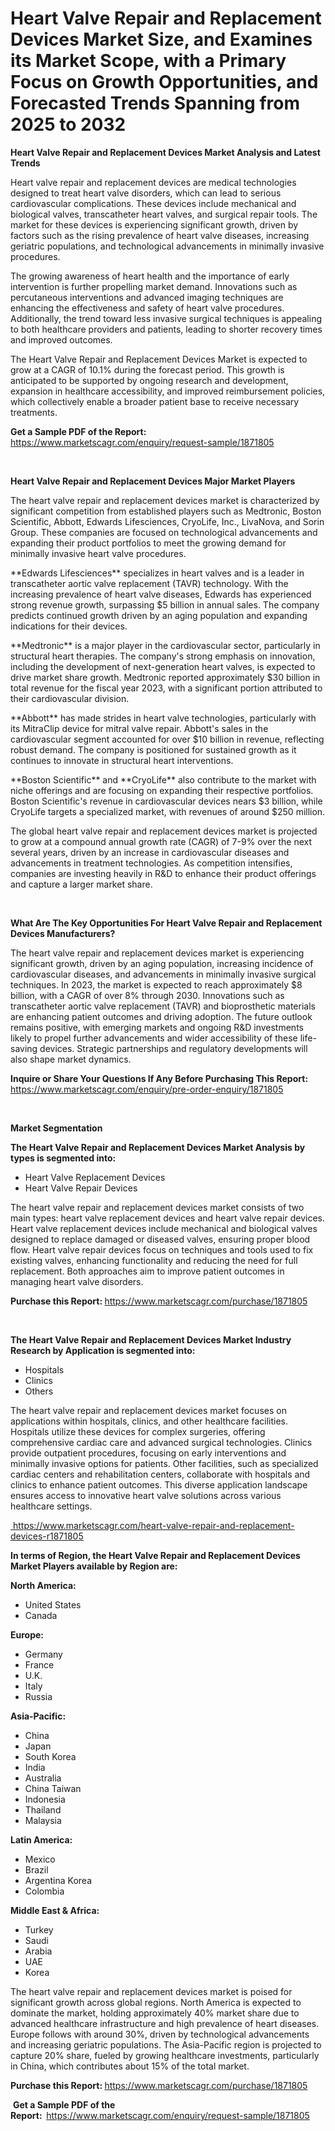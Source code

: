 <p><h1>Heart Valve Repair and Replacement Devices Market Size, and Examines its Market Scope, with a Primary Focus on Growth Opportunities, and Forecasted Trends Spanning from 2025 to 2032</h1></p><p><strong>Heart Valve Repair and Replacement Devices Market Analysis and Latest Trends</strong></p>
<p><p>Heart valve repair and replacement devices are medical technologies designed to treat heart valve disorders, which can lead to serious cardiovascular complications. These devices include mechanical and biological valves, transcatheter heart valves, and surgical repair tools. The market for these devices is experiencing significant growth, driven by factors such as the rising prevalence of heart valve diseases, increasing geriatric populations, and technological advancements in minimally invasive procedures.</p><p>The growing awareness of heart health and the importance of early intervention is further propelling market demand. Innovations such as percutaneous interventions and advanced imaging techniques are enhancing the effectiveness and safety of heart valve procedures. Additionally, the trend toward less invasive surgical techniques is appealing to both healthcare providers and patients, leading to shorter recovery times and improved outcomes.</p><p>The Heart Valve Repair and Replacement Devices Market is expected to grow at a CAGR of 10.1% during the forecast period. This growth is anticipated to be supported by ongoing research and development, expansion in healthcare accessibility, and improved reimbursement policies, which collectively enable a broader patient base to receive necessary treatments.</p></p>
<p><strong>Get a Sample PDF of the Report:&nbsp;</strong> <a href="https://www.marketscagr.com/enquiry/request-sample/1871805?utm_campaign=3019&utm_medium=2&utm_source=Github&utm_content=ia&utm_term=13042025&utm_id=heart-valve-repair-and-replacement-devices">https://www.marketscagr.com/enquiry/request-sample/1871805</a></p>
<p>&nbsp;</p>
<p><strong>Heart Valve Repair and Replacement Devices Major Market Players</strong></p>
<p><p>The heart valve repair and replacement devices market is characterized by significant competition from established players such as Medtronic, Boston Scientific, Abbott, Edwards Lifesciences, CryoLife, Inc., LivaNova, and Sorin Group. These companies are focused on technological advancements and expanding their product portfolios to meet the growing demand for minimally invasive heart valve procedures.</p><p>**Edwards Lifesciences** specializes in heart valves and is a leader in transcatheter aortic valve replacement (TAVR) technology. With the increasing prevalence of heart valve diseases, Edwards has experienced strong revenue growth, surpassing $5 billion in annual sales. The company predicts continued growth driven by an aging population and expanding indications for their devices.</p><p>**Medtronic** is a major player in the cardiovascular sector, particularly in structural heart therapies. The company's strong emphasis on innovation, including the development of next-generation heart valves, is expected to drive market share growth. Medtronic reported approximately $30 billion in total revenue for the fiscal year 2023, with a significant portion attributed to their cardiovascular division.</p><p>**Abbott** has made strides in heart valve technologies, particularly with its MitraClip device for mitral valve repair. Abbott's sales in the cardiovascular segment accounted for over $10 billion in revenue, reflecting robust demand. The company is positioned for sustained growth as it continues to innovate in structural heart interventions.</p><p>**Boston Scientific** and **CryoLife** also contribute to the market with niche offerings and are focusing on expanding their respective portfolios. Boston Scientific's revenue in cardiovascular devices nears $3 billion, while CryoLife targets a specialized market, with revenues of around $250 million.</p><p>The global heart valve repair and replacement devices market is projected to grow at a compound annual growth rate (CAGR) of 7-9% over the next several years, driven by an increase in cardiovascular diseases and advancements in treatment technologies. As competition intensifies, companies are investing heavily in R&D to enhance their product offerings and capture a larger market share.</p></p>
<p>&nbsp;</p>
<p><strong>What Are The Key Opportunities For Heart Valve Repair and Replacement Devices Manufacturers?</strong></p>
<p><p>The heart valve repair and replacement devices market is experiencing significant growth, driven by an aging population, increasing incidence of cardiovascular diseases, and advancements in minimally invasive surgical techniques. In 2023, the market is expected to reach approximately $8 billion, with a CAGR of over 8% through 2030. Innovations such as transcatheter aortic valve replacement (TAVR) and bioprosthetic materials are enhancing patient outcomes and driving adoption. The future outlook remains positive, with emerging markets and ongoing R&D investments likely to propel further advancements and wider accessibility of these life-saving devices. Strategic partnerships and regulatory developments will also shape market dynamics.</p></p>
<p><strong>Inquire or Share Your Questions If Any Before Purchasing This Report:</strong> <a href="https://www.marketscagr.com/enquiry/pre-order-enquiry/1871805?utm_campaign=3019&utm_medium=2&utm_source=Github&utm_content=ia&utm_term=13042025&utm_id=heart-valve-repair-and-replacement-devices">https://www.marketscagr.com/enquiry/pre-order-enquiry/1871805</a></p>
<p>&nbsp;</p>
<p><strong>Market Segmentation</strong></p>
<p><strong>The Heart Valve Repair and Replacement Devices Market Analysis by types is segmented into:</strong></p>
<p><ul><li>Heart Valve Replacement Devices</li><li>Heart Valve Repair Devices</li></ul></p>
<p><p>The heart valve repair and replacement devices market consists of two main types: heart valve replacement devices and heart valve repair devices. Heart valve replacement devices include mechanical and biological valves designed to replace damaged or diseased valves, ensuring proper blood flow. Heart valve repair devices focus on techniques and tools used to fix existing valves, enhancing functionality and reducing the need for full replacement. Both approaches aim to improve patient outcomes in managing heart valve disorders.</p></p>
<p><strong>Purchase this Report:&nbsp;</strong><a href="https://www.marketscagr.com/purchase/1871805?utm_campaign=3019&utm_medium=2&utm_source=Github&utm_content=ia&utm_term=13042025&utm_id=heart-valve-repair-and-replacement-devices">https://www.marketscagr.com/purchase/1871805</a></p>
<p>&nbsp;</p>
<p><strong>The Heart Valve Repair and Replacement Devices Market Industry Research by Application is segmented into:</strong></p>
<p><ul><li>Hospitals</li><li>Clinics</li><li>Others</li></ul></p>
<p><p>The heart valve repair and replacement devices market focuses on applications within hospitals, clinics, and other healthcare facilities. Hospitals utilize these devices for complex surgeries, offering comprehensive cardiac care and advanced surgical technologies. Clinics provide outpatient procedures, focusing on early interventions and minimally invasive options for patients. Other facilities, such as specialized cardiac centers and rehabilitation centers, collaborate with hospitals and clinics to enhance patient outcomes. This diverse application landscape ensures access to innovative heart valve solutions across various healthcare settings.</p></p>
<p><a href="https://www.marketscagr.com/heart-valve-repair-and-replacement-devices-r1871805?utm_campaign=3019&utm_medium=2&utm_source=Github&utm_content=ia&utm_term=13042025&utm_id=heart-valve-repair-and-replacement-devices">&nbsp;https://www.marketscagr.com/heart-valve-repair-and-replacement-devices-r1871805</a></p>
<p><strong>In terms of Region, the Heart Valve Repair and Replacement Devices Market Players available by Region are:</strong></p>
<p>
    <p> <strong> North America: </strong>
        <ul>
            <li>United States</li>
            <li>Canada</li>
        </ul>
        </p> 
    <p> <strong> Europe: </strong>
        <ul>
            <li>Germany</li>
            <li>France</li>
            <li>U.K.</li>
            <li>Italy</li>
            <li>Russia</li>
        </ul>
        </p> 
    <p> <strong> Asia-Pacific: </strong>
        <ul>
            <li>China</li>
            <li>Japan</li>
            <li>South Korea</li>
            <li>India</li>
            <li>Australia</li>
            <li>China Taiwan</li>
            <li>Indonesia</li>
            <li>Thailand</li>
            <li>Malaysia</li>
        </ul>
        </p> 
    <p> <strong> Latin America: </strong>
        <ul>
            <li>Mexico</li>
            <li>Brazil</li>
            <li>Argentina Korea</li>
            <li>Colombia</li>
        </ul>
        </p> 
    <p> <strong> Middle East & Africa: </strong>
        <ul>
            <li>Turkey</li>
            <li>Saudi</li>
            <li>Arabia</li>
            <li>UAE</li>
            <li>Korea</li>
        </ul>
    </p>
    </p>
<p><p>The heart valve repair and replacement devices market is poised for significant growth across global regions. North America is expected to dominate the market, holding approximately 40% market share due to advanced healthcare infrastructure and high prevalence of heart diseases. Europe follows with around 30%, driven by technological advancements and increasing geriatric populations. The Asia-Pacific region is projected to capture 20% share, fueled by growing healthcare investments, particularly in China, which contributes about 15% of the total market.</p></p>
<p><strong>Purchase this Report: </strong><a href="https://www.marketscagr.com/purchase/1871805?utm_campaign=3019&utm_medium=2&utm_source=Github&utm_content=ia&utm_term=13042025&utm_id=heart-valve-repair-and-replacement-devices">https://www.marketscagr.com/purchase/1871805</a></p>
<p>&nbsp;<strong>Get a Sample PDF of the Report:&nbsp;&nbsp;</strong><a href="https://www.marketscagr.com/enquiry/request-sample/1871805?utm_campaign=3019&utm_medium=2&utm_source=Github&utm_content=ia&utm_term=13042025&utm_id=heart-valve-repair-and-replacement-devices">https://www.marketscagr.com/enquiry/request-sample/1871805</a></p>
<p><strong></strong></p>
<p><p></p><p></p><p></p></p>